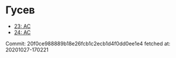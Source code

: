 # Гусев
- [23: AC](23.md)
- [24: AC](24.md)

Commit: 20f0ce988889b18e26fcb1c2ecb1d4f0dd0ee1e4
 fetched at: 20201027-170221

